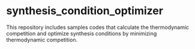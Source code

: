 # synthesis_condition_optimizer
This repository includes samples codes that calculate the thermodynamic competition and optimize synthesis conditions by minimizing thermodynamic competition.
